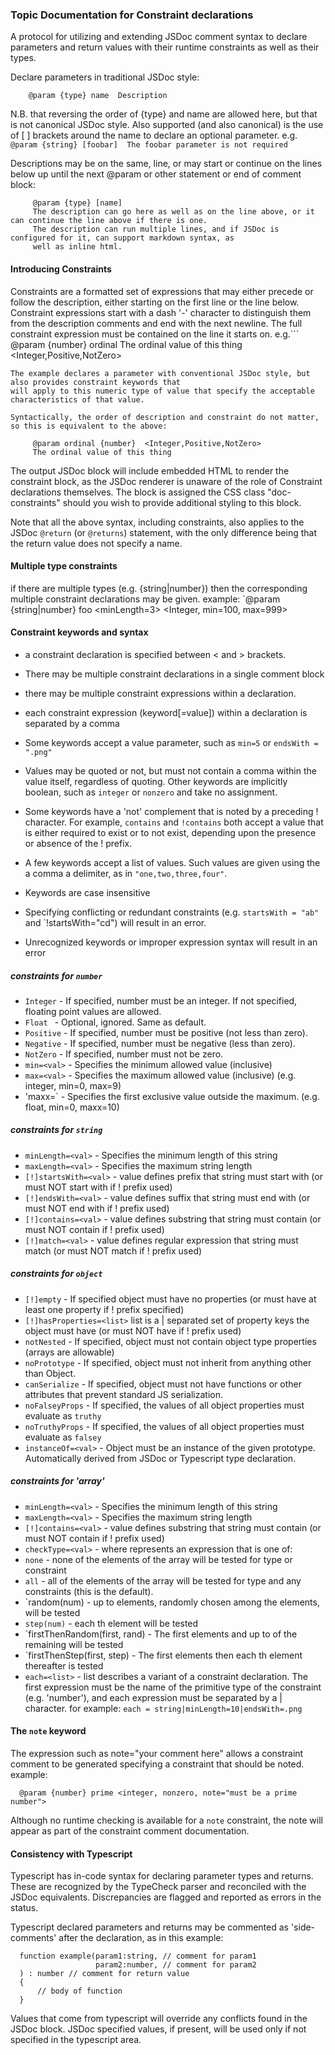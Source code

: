 
### Topic Documentation for Constraint declarations

 A protocol for utilizing and extending JSDoc comment syntax to declare parameters and return values
 with their runtime constraints as well as their types.

 Declare parameters in traditional JSDoc style:
  ```
      @param {type} name  Description
  ```
  N.B. that reversing the order of {type} and name are allowed here, but that is not canonical JSDoc style.
  Also supported (and also canonical) is the use of [ ] brackets around the name to declare an optional parameter.
  e.g. ` @param {string} [foobar]  The foobar parameter is not required `

 Descriptions may be on the same, line, or may start or continue on the lines below up until the next @param or other
 statement or end of comment block:
 ```
      @param {type} [name]
      The description can go here as well as on the line above, or it can continue the line above if there is one.
      The description can run multiple lines, and if JSDoc is configured for it, can support markdown syntax, as
      well as inline html.
```
 #### Introducing Constraints

 Constraints are a formatted set of expressions that may either precede or follow the description, either starting
 on the first line or the line below.
 Constraint expressions start with a dash '-' character to distinguish them from the description comments and end
 with the next newline.
 The full constraint expression must be contained on the line it starts on.
 e.g.```
      @param {number} ordinal  The ordinal value of this thing
      <Integer,Positive,NotZero>
 ```
 The example declares a parameter with conventional JSDoc style, but also provides constraint keywords that
 will apply to this numeric type of value that specify the acceptable characteristics of that value.

 Syntactically, the order of description and constraint do not matter, so this is equivalent to the above:
 ```

 ```
      @param ordinal {number}  <Integer,Positive,NotZero>
      The ordinal value of this thing
 ```
 
 The output JSDoc block will include embedded HTML to render the constraint block,
 as the JSDoc renderer is unaware of the role of Constraint declarations themselves.
 The block is assigned the CSS class "doc-constraints" should you wish to provide additional styling to this block.

 Note that all the above syntax, including constraints, also applies to the JSDoc `@return` (or `@returns`) statement,
 with the only difference being that the return value does not specify a name.

 #### Multiple type constraints
 if there are multiple types (e.g. {string|number}) then the corresponding multiple constraint declarations may
 be given.
 example:
 `@param {string|number} foo
          <minLength=3>
          <Integer, min=100, max=999>

 #### Constraint keywords and syntax
 - a constraint declaration is specified between < and > brackets.
 - There may be multiple constraint declarations in a single comment block
 - there may be multiple constraint expressions within a declaration.
 - each constraint expression (keyword[=value]) within a declaration is separated by a comma
 - Some keywords accept a value parameter, such as `min=5` or `endsWith = ".png"`
 - Values may be quoted or not, but must not contain a comma within the value itself, regardless of quoting.
  Other keywords are implicitly boolean, such as `integer` or `nonzero` and take no assignment.
 - Some keywords have a 'not' complement that is noted by a preceding ! character.  For example,
 `contains` and `!contains` both accept a value that is either required to exist or to not exist, depending upon
 the presence or absence of the ! prefix.
 - A few keywords accept a list of values.  Such values are given using the a comma a delimiter, as in
 `"one,two,three,four"`.

 - Keywords are case insensitive

 - Specifying conflicting or redundant constraints (e.g. `startsWith = "ab"` and `!startsWith="cd")
   will result in an error.

 - Unrecognized keywords or improper expression syntax will result in an error

 ##### constraints for `number`

 - `Integer` - If specified, number must be an integer.  If not specified, floating point values are allowed.
 - `Float ` -  Optional, ignored. Same as default.
 - `Positive` - If specified, number must be positive (not less than zero).
 - `Negative` - If specified, number must be negative (less than zero).
 - `NotZero`  - If specified, number must not be zero.
 - `min=<val>` - Specifies the minimum allowed value (inclusive)
 - `max=<val>` - Specifies the maximum allowed value (inclusive) (e.g. integer, min=0, max=9)
 - 'maxx=<val>` - Specifies the first exclusive value outside the maximum. (e.g. float, min=0, maxx=10)

 ##### constraints for `string`

 - `minLength=<val>` - Specifies the minimum length of this string
 - `maxLength=<val>` - Specifies the maximum string length
 - `[!]startsWith=<val>` - value defines prefix that string must start with (or must NOT start with if ! prefix used)
 - `[!]endsWith=<val>` - value defines suffix that string must end with (or must NOT end with if ! prefix used)
 - `[!]contains=<val>` - value defines substring that string must contain (or must NOT contain if ! prefix used)
 - `[!]match=<val>` - value defines regular expression that string must match (or must NOT match if ! prefix used)

 ##### constraints for `object`

 - `[!]empty` - If specified object must have no properties (or must have at least one property if ! prefix specified)
 - `[!]hasProperties=<list>` list is a | separated set of property keys the object must have (or must NOT have if ! prefix used)
 - `notNested` - If specified, object must not contain object type properties (arrays are allowable)
 - `noPrototype` - If specified, object must not inherit from anything other than Object.
 - `canSerialize` - If specified, object must not have functions or other attributes that prevent standard JS serialization.
 - `noFalseyProps` - If specified, the values of all object properties must evaluate as `truthy`
 - `noTruthyProps` - If specified, the values of all object properties must evaluate as `falsey`
 - `instanceOf=<val>` - Object must be an instance of the given prototype. Automatically derived from JSDoc or Typescript type declaration.

 ##### constraints for 'array'

 - `minLength=<val>` - Specifies the minimum length of this string
 - `maxLength=<val>` - Specifies the maximum string length
 - `[!]contains=<val>` - value defines substring that string must contain (or must NOT contain if ! prefix used)
 - `checkType=<val>` - where <val> represents an expression that is one of:
  - `none` - none of the elements of the array will be tested for type or constraint
  - `all`  - all of the elements of the array will be tested for type and any constraints (this is the default).
  - `random(num) - up to <num> elements, randomly chosen among the elements, will be tested
  - `step(num)` - each <num>th element will be tested
  - `firstThenRandom(first, rand) - The first <first> elements and up to <rand> of the remaining will be tested
  - `firstThenStep(first, step) - The first <first> elements then each <step>th element thereafter is tested
 - `each=<list>` - list describes a variant of a constraint declaration. The first expression must be the name of
 the primitive type of the constraint (e.g. 'number'), and each expression must be separated by a | character.
 for example: `each = string|minLength=10|endsWith=.png`

 #### The `note` keyword
 The expression such as note="your comment here" allows a constraint comment to be generated specifying a constraint
 that should be noted. example:

      @param {number} prime <integer, nonzero, note="must be a prime number">

  Although no runtime checking is available for a `note` constraint, the note will appear as part of
  the constraint comment documentation.

 #### Consistency with Typescript

 Typescript has in-code syntax for declaring parameter types and returns.  These are recognized by the TypeCheck
 parser and reconciled with the JSDoc equivalents.  Discrepancies are flagged and reported as errors in the status.

 Typescript declared parameters and returns may be commented as 'side-comments' after the declaration, as in this
 example:

      function example(param1:string, // comment for param1
                       param2:number, // comment for param2
      ) : number // comment for return value
      {
          // body of function
      }

 Values that come from typescript will override any conflicts found in the JSDoc block.
 JSDoc specified values, if present, will be used only if not specified in the typescript area.


